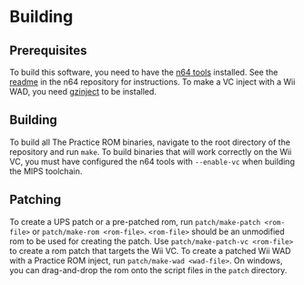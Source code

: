 # Building

## Prerequisites
To build this software, you need to have the
[n64 tools](https://github.com/glankk/n64) installed. See the
[readme](https://github.com/glankk/n64/blob/master/README.md) in the n64
repository for instructions. To make a VC inject with a Wii WAD, you need
[gzinject](https://github.com/krimtonz/gzinject) to be installed.

## Building
To build all The Practice ROM binaries, navigate to the root directory of the repository and
run `make`. To build binaries that will work correctly on the Wii VC, you must
have configured the n64 tools with `--enable-vc` when building the MIPS
toolchain.

## Patching
To create a UPS patch or a pre-patched rom, run `patch/make-patch <rom-file>`
or `patch/make-rom <rom-file>`. `<rom-file>` should be an unmodified rom to be
used for creating the patch. Use `patch/make-patch-vc <rom-file>` to create a
rom patch that targets the Wii VC. To create a patched Wii WAD with a Practice ROM
inject, run `patch/make-wad <wad-file>`. On windows, you can drag-and-drop the
rom onto the script files in the `patch` directory.
